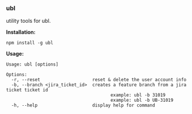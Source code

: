 ### ubl

utility tools for ubl.

**Installation:**
```
npm install -g ubl
```


**Usage:**

```
Usage: ubl [options]

Options:
  -r, --reset                    reset & delete the user account info
  -b, --branch <jira_ticket_id>  creates a feature branch from a jira ticket ticket id
                                        example: ubl -b 31019
                                        example: ubl -b UB-31019
  -h, --help                     display help for command
```


